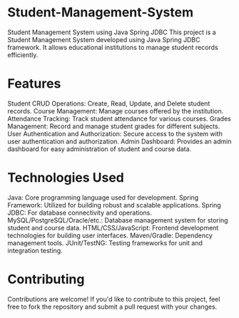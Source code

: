 # Student-Management-System
Student Management System using Java Spring JDBC
This project is a Student Management System developed using Java Spring JDBC framework. It allows educational institutions to manage student records efficiently.

# Features
Student CRUD Operations: Create, Read, Update, and Delete student records.
Course Management: Manage courses offered by the institution.
Attendance Tracking: Track student attendance for various courses.
Grades Management: Record and manage student grades for different subjects.
User Authentication and Authorization: Secure access to the system with user authentication and authorization.
Admin Dashboard: Provides an admin dashboard for easy administration of student and course data.
# Technologies Used
Java: Core programming language used for development.
Spring Framework: Utilized for building robust and scalable applications.
Spring JDBC: For database connectivity and operations.
MySQL/PostgreSQL/Oracle/etc.: Database management system for storing student and course data.
HTML/CSS/JavaScript: Frontend development technologies for building user interfaces.
Maven/Gradle: Dependency management tools.
JUnit/TestNG: Testing frameworks for unit and integration testing.
# Contributing
Contributions are welcome! If you'd like to contribute to this project, feel free to fork the repository and submit a pull request with your changes.
